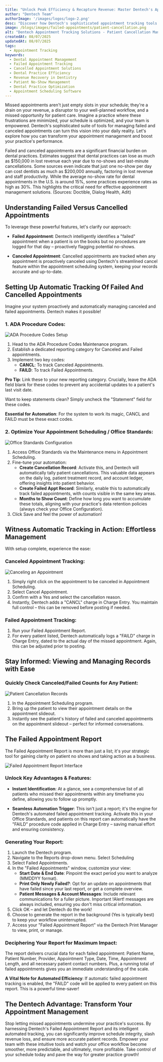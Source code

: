 ```yaml
---
title: "Unlock Peak Efficiency & Recapture Revenue: Master Dentech's Appointment Tracking Solutions"
author: "Dentech Team"
authorImage: '/images/logos/logo-2.png'
desc: "Discover how Dentech's sophisticated appointment tracking tools can minimize missed appointments, optimize your schedule, and boost your practice's performance."
image: /blogs/images/failed-appointments/patient-cancellation.png
alt: "Dentech Appointment Tracking Solutions - Patient Cancellation Management"
createdAt: 08/07/2025
updatedAt: 08/07/2025
tags:
  - Appointment Tracking
keywords:
  - Dental Appointment Management
  - Failed Appointment Tracking
  - Cancelled Appointment Solutions
  - Dental Practice Efficiency
  - Revenue Recovery in Dentistry
  - Patient No-Show Management
  - Dental Practice Optimization
  - Appointment Scheduling Software
---
```


Missed appointments aren't just empty slots in your schedule; they're a drain on your revenue, a disruptor to your well-planned workflow, and a missed opportunity for patient care. Imagine a practice where these frustrations are minimized, your schedule is optimized, and your team is empowered. Dentech's sophisticated suite of tools for managing failed and canceled appointments can turn this vision into your daily reality. Let's explore how you can transform your appointment management and boost your practice's performance.

Failed and canceled appointments are a significant financial burden on dental practices. Estimates suggest that dental practices can lose as much as $150,000 in lost revenue each year due to no-shows and last-minute cancellations. Some sources even indicate that just one no-show per day can cost dentists as much as $200,000 annually, factoring in lost revenue and staff productivity. While the average no-show rate for dental appointments in the U.S. is around 15%, some practices experience rates as high as 30%. This highlights the critical need for effective appointment management solutions. (Sources: Doctible, Dialog Health, Adit)

## Understanding Failed Versus Cancelled Appointments

To leverage these powerful features, let's clarify our approach:

- **Failed Appointment**: Dentech intelligently identifies a "failed" appointment when a patient is on the books but no procedures are logged for that day – proactively flagging potential no-shows.

- **Canceled Appointment**: Cancelled appointments are tracked when any appointment is proactively canceled using Dentech's streamlined cancel feature within the appointment scheduling system, keeping your records accurate and up-to-date.

## Setting Up Automatic Tracking Of Failed And Cancelled Appointments

Imagine your system proactively and automatically managing canceled and failed appointments. Dentech makes it possible!

### 1. ADA Procedure Codes:

![ADA Procedure Codes Setup](/blogs/images/failed-appointments/ada-codes.png)

1. Head to the ADA Procedure Codes Maintenance program.
2. Establish a dedicated reporting category for Canceled and Failed appointments.
3. Implement two key codes:
   - **CANCL**: To track Canceled Appointments.
   - **FAILD**: To track Failed Appointments.

**Pro Tip**: Link these to your new reporting category. Crucially, leave the ADA field blank for these codes to prevent any accidental updates to a patient's last visit date.

Want to keep statements clean? Simply uncheck the "Statement" field for these codes.

**Essential for Automation**: For the system to work its magic, CANCL and FAILD must be these exact codes.

### 2. Optimize Your Appointment Scheduling / Office Standards:

![Office Standards Configuration](/blogs/images/failed-appointments/office-standards.png)

1. Access Office Standards via the Maintenance menu in Appointment Scheduling.
2. Fine-tune your automation:
   - **Create Cancellation Record**: Activate this, and Dentech will automatically tally patient cancellations. This valuable data appears on the daily log, patient treatment record, and account ledger, offering insights into patient behavior.
   - **Create Failed Appt Record**: Similarly, enable this to automatically track failed appointments, with counts visible in the same key areas.
   - **Months to Show Count**: Define how long you want to accumulate these totals, aligning with your practice's data retention policies (always check your Office Configuration).
3. Click Save and feel the power of automation!

## Witness Automatic Tracking in Action: Effortless Management

With setup complete, experience the ease:

### Canceled Appointment Tracking:

![Canceling an Appointment](/blogs/images/failed-appointments/cancel-appt.png)

1. Simply right click on the appointment to be canceled in Appointment Scheduling.
2. Select Cancel Appointment.
3. Confirm with a Yes and select the cancellation reason.
4. Instantly, Dentech adds a "CANCL" charge in Charge Entry. You maintain full control – this can be removed before posting if needed.

### Failed Appointment Tracking:

1. Run your Failed Appointment Report.
2. For every patient listed, Dentech automatically logs a "FAILD" charge in Charge Entry, dated to the actual day of the missed appointment. Again, this can be adjusted prior to posting.

## Stay Informed: Viewing and Managing Records with Ease

### Quickly Check Canceled/Failed Counts for Any Patient:

![Patient Cancellation Records](/blogs/images/failed-appointments/patient-cancellation.png)

1. In the Appointment Scheduling program.
2. Bring up the patient to view their appointment details on the appointment slideout.
3. Instantly see the patient's history of failed and canceled appointments on the appointment slideout – perfect for informed conversations.

## The Failed Appointment Report

The Failed Appointment Report is more than just a list; it's your strategic tool for gaining clarity on patient no shows and taking action as a business.

![Failed Appointment Report Interface](/blogs/images/failed-appointments/failed-reports.png)

### Unlock Key Advantages & Features:

- **Instant Identification**: At a glance, see a comprehensive list of all patients who missed their appointments within any timeframe you define, allowing you to follow up promptly.

- **Seamless Automation Trigger**: This isn't just a report; it's the engine for Dentech's automated failed appointment tracking. Activate this in your Office Standards, and patients on this report can automatically have the "FAILD" procedure code applied in Charge Entry – saving manual effort and ensuring consistency.

### Generating Your Report:

1. Launch the Dentech program.
2. Navigate to the Reports drop-down menu. Select Scheduling
3. Select Failed Appointments.
4. In the "Failed Appointments" window, customize your view:
   - **Start Date & End Date**: Pinpoint the exact period you want to analyze (MMDDYY format).
   - **Print Only Newly Failed?**: Opt for an update on appointments that have failed since your last report, or get a complete overview.
   - **Patient Messages & Account Messages**: Include relevant communications for a fuller picture. Important !Alert! messages are always included, ensuring you don't miss critical information.
5. Click OK – and let Dentech do the work!
6. Choose to generate the report in the background (Yes is typically best) to keep your workflow uninterrupted.
7. Access your "Failed Appointment Report" via the Dentech Print Manager to view, print, or manage.

### Deciphering Your Report for Maximum Impact:

The report delivers crucial data for each failed appointment: Patient Name, Patient Number, Provider, Appointment Type, Date, Time, Appointment Length, and all necessary patient contact numbers. Plus, a running total of failed appointments gives you an immediate understanding of the scale.

**A Vital Note for Automated Efficiency**: If automatic failed appointment tracking is enabled, the "FAILD" code will be applied to every patient on this report. This is a powerful time-saver!

## The Dentech Advantage: Transform Your Appointment Management

Stop letting missed appointments undermine your practice's success. By harnessing Dentech's Failed Appointment Report and its intelligent automated tracking, you can significantly improve schedule integrity, slash revenue loss, and ensure more accurate patient records. Empower your team with these intuitive tools and watch your office workflow become smoother, more predictable, and ultimately, more profitable. Take control of your schedule today and pave the way for greater practice growth!
